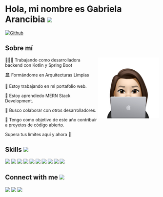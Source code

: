 
<h1> Hola, mi nombre es Gabriela Arancibia <img src = "https://raw.githubusercontent.com/MartinHeinz/MartinHeinz/master/wave.gif" width = 30px> </h1>

[![Github](https://img.shields.io/github/followers/Gabyot?label=Follow&style=social)](https://github.com/Gabyot)

<h2> Sobre mí </h2>
<img width="200" align="right" src="https://github.com/Gabyot/Gabyot/blob/main/gabyot.png">
<p>👩🏻‍💻 Trabajando como desarrolladora backend con Kotlin y Spring Boot</p>
<p>🏛️ Formándome en Arquitecturas Limpias</p>
<p>💼 Estoy trabajando en mi portafolio web.</p>
<p>🌱 Estoy aprendiedo MERN Stack Development.</p>
<p>👯 Busco colaborar con otros desarrolladores.</p>
<p>🥅 Tengo como objetivo de este año contribuir a proyetos de código abierto.
</p>

<p>
Supera tus límites aquí y ahora 🚀
</p>


<p align='center'>
</p>

<h2> Skills <img src = "https://media2.giphy.com/media/QssGEmpkyEOhBCb7e1/giphy.gif?cid=ecf05e47a0n3gi1bfqntqmob8g9aid1oyj2wr3ds3mg700bl&rid=giphy.gif" width = 32px> </h2>
<a href= https://github.com/Gabyot?tab=repositories&q=&type=&language=kotlin&sort= ><img width ='32px' src ='https://raw.githubusercontent.com/rahulbanerjee26/githubAboutMeGenerator/main/icons/kotlin.svg'></a>
<a href= https://github.com/Gabyot?tab=repositories&q=&type=&language=spring&sort= > <img width ='32px' src ='https://raw.githubusercontent.com/rahulbanerjee26/githubAboutMeGenerator/main/icons/spring.svg'></a>
<a href= https://github.com/Gabyot?tab=repositories&q=&type=&language=javascript&sort= > <img width ='32px' src ='https://raw.githubusercontent.com/rahulbanerjee26/githubAboutMeGenerator/main/icons/javascript.svg'></a>
<a href= https://github.com/Gabyot?tab=repositories&q=&type=&language=express&sort= > <img width ='32px' src ='https://raw.githubusercontent.com/rahulbanerjee26/githubAboutMeGenerator/main/icons/express.svg'></a>
<a href= https://github.com/Gabyot?tab=repositories&q=&type=&language=reactjs&sort= > <img width ='32px' src ='https://raw.githubusercontent.com/rahulbanerjee26/githubAboutMeGenerator/main/icons/reactjs.svg'></a>
<a href= https://github.com/Gabyot?tab=repositories&q=&type=&language=mongodb&sort= > <img width ='32px' src ='https://raw.githubusercontent.com/rahulbanerjee26/githubAboutMeGenerator/main/icons/mongodb.svg'></a>
<a href= https://github.com/Gabyot?tab=repositories&q=&type=&language=mysql&sort= > <img width ='32px' src ='https://raw.githubusercontent.com/rahulbanerjee26/githubAboutMeGenerator/main/icons/mysql.svg'></a>
<a href= https://github.com/Gabyot?tab=repositories&q=&type=&language=html&sort= > <img width ='32px' src ='https://raw.githubusercontent.com/rahulbanerjee26/githubAboutMeGenerator/main/icons/html.svg'></a>
<a href= https://github.com/Gabyot?tab=repositories&q=&type=&language=css&sort= > <img width ='32px' src ='https://raw.githubusercontent.com/rahulbanerjee26/githubAboutMeGenerator/main/icons/css.svg'></a>
<a href= https://github.com/Gabyot?tab=repositories&q=&type=&language=nodejs&sort= > <img width ='32px' src ='https://raw.githubusercontent.com/rahulbanerjee26/githubAboutMeGenerator/main/icons/nodejs.svg'></a>


<h2> Connect with me <img src='https://raw.githubusercontent.com/ShahriarShafin/ShahriarShafin/main/Assets/handshake.gif' width="100px"> </h2>
<a href = 'https://www.linkedin.com/in/gabriela-paz-arancibia-echeverr%C3%ADa-039a91142/'> <img width = '32px' align= 'center' src="https://raw.githubusercontent.com/rahulbanerjee26/githubAboutMeGenerator/main/icons/linked-in-alt.svg"/></a> 
<a href = ''> <img width = '32px' align= 'center' src="https://raw.githubusercontent.com/rahulbanerjee26/githubAboutMeGenerator/main/icons/portfolio.png"/></a> 
<a href = 'https://www.github.com/Gabyot'> <img width = '32px' align= 'center' src="https://raw.githubusercontent.com/rahulbanerjee26/githubAboutMeGenerator/main/icons/github.svg"/></a>
  
